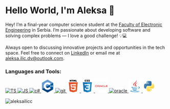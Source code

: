 <h1> Hello World, I'm Aleksa 👋 </h1>

<p>Hey! I’m a final-year computer science student at the <a href="http://www.elfak.ni.ac.rs" target="_blank" rel="noopener">Faculty of Electronic Engineering</a> in Serbia. I’m passionate about developing software and solving complex problems — I love a good challenge! 💡💻</p>

<p>Always open to discussing innovative projects and opportunities in the tech space. Feel free to connect on <a href="https://www.linkedin.com/in/aleksa-ilicc" target="_blank" rel="noopener"> LinkedIn</a> or email me at <a href="mailto:aleksa.ilic.dv@outlook.com" target="blank">aleksa.ilic.dv@outlook.com</a>.</p>

<h3 align="left">Languages and Tools: </h3> 
<p align="left"> 
   <a href="https://www.typescriptlang.org" target="_blank" rel="noreferrer"> <img src="https://github.com/AleksaIlicc/AleksaIlicc/assets/108477562/fef6d87f-c510-44f8-9c37-2fb0c6fdaea8" alt="TS" width="40" height="40"/> </a>
  <a href="https://developer.mozilla.org/en-US/docs/Web/JavaScript#" target="_blank" rel="noreferrer"> <img src="https://github.com/AleksaIlicc/AleksaIlicc/assets/108477562/c30445ba-f88c-43f0-8463-455a76ff70ca" alt="JS" width="40" height="40"/> </a>
  <a href="https://learn.microsoft.com/en-us/dotnet/csharp/" target="_blank" rel="noreferrer"> <img src="https://user-images.githubusercontent.com/25181517/121405384-444d7300-c95d-11eb-959f-913020d3bf90.png" alt="c#" width="40" height="40"/> </a>
  <a href="https://www.w3schools.com/cpp/" target="_blank" rel="noreferrer"> <img src="https://raw.githubusercontent.com/devicons/devicon/master/icons/cplusplus/cplusplus-original.svg" alt="cplusplus" width="40" height="40"/> </a> 
  <a href="https://git-scm.com/" target="_blank" rel="noreferrer"> <img src="https://www.vectorlogo.zone/logos/git-scm/git-scm-icon.svg" alt="git" width="40" height="40"/> </a> 
  <a href="https://www.w3.org/html/" target="_blank" rel="noreferrer"> <img src="https://raw.githubusercontent.com/devicons/devicon/master/icons/html5/html5-original-wordmark.svg" alt="html5" width="40" height="40"/> </a>
    <a href="https://www.w3schools.com/css/" target="_blank" rel="noreferrer"> <img src="https://raw.githubusercontent.com/devicons/devicon/master/icons/css3/css3-original-wordmark.svg" alt="css3" width="40" height="40"/> </a> 
  <a href="https://www.oracle.com/" target="_blank" rel="noreferrer"> <img src="https://raw.githubusercontent.com/devicons/devicon/master/icons/oracle/oracle-original.svg" alt="oracle" width="40" height="40"/> </a> 
  <a href="https://www.mysql.com" target="_blank" rel="noreferrer"> <img src="https://cdn.jsdelivr.net/gh/devicons/devicon@latest/icons/mysql/mysql-plain-wordmark.svg" alt="oracle" width="40" height="40"/> </a> 
    <a href="https://www.java.com" target="_blank" rel="noreferrer"> <img src="https://raw.githubusercontent.com/devicons/devicon/master/icons/java/java-original.svg" alt="java" width="40" height="40"/> </a> 
  <a href="https://www.python.org" target="_blank" rel="noreferrer"> <img src="https://raw.githubusercontent.com/devicons/devicon/master/icons/python/python-original.svg" alt="python" width="40" height="40"/> </a> 
</p>
<p><img align="center" src="https://github-readme-streak-stats.herokuapp.com/?user=aleksailicc&" alt="aleksailicc" /></p>
